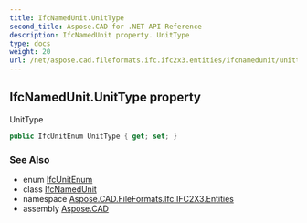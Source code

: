 ```yaml
---
title: IfcNamedUnit.UnitType
second_title: Aspose.CAD for .NET API Reference
description: IfcNamedUnit property. UnitType
type: docs
weight: 20
url: /net/aspose.cad.fileformats.ifc.ifc2x3.entities/ifcnamedunit/unittype/
---
```

## IfcNamedUnit.UnitType property

UnitType

```csharp
public IfcUnitEnum UnitType { get; set; }
```

### See Also

* enum [IfcUnitEnum](../../../aspose.cad.fileformats.ifc.ifc2x3.types/ifcunitenum/)
* class [IfcNamedUnit](../)
* namespace [Aspose.CAD.FileFormats.Ifc.IFC2X3.Entities](../../ifcnamedunit/)
* assembly [Aspose.CAD](../../../)


